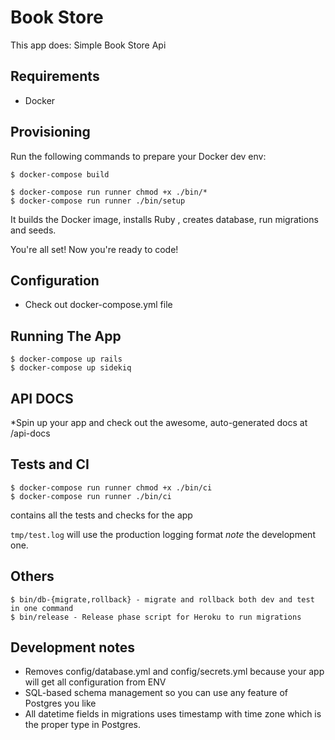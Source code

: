 # Book Store

This app does: Simple Book Store Api

## Requirements
* Docker

## Provisioning

Run the following commands to prepare your Docker dev env:
```
$ docker-compose build

$ docker-compose run runner chmod +x ./bin/*
$ docker-compose run runner ./bin/setup
```
It builds the Docker image, installs Ruby , creates database, run migrations and seeds.

You're all set! Now you're ready to code!

## Configuration
* Check out docker-compose.yml file

## Running The App
```
$ docker-compose up rails
$ docker-compose up sidekiq
```

## API DOCS
*Spin up your app and check out the awesome, auto-generated docs at /api-docs

## Tests and CI
```
$ docker-compose run runner chmod +x ./bin/ci
$ docker-compose run runner ./bin/ci
```
contains all the tests and checks for the app

`tmp/test.log` will use the production logging format
    *note* the development one.


## Others
```
$ bin/db-{migrate,rollback} - migrate and rollback both dev and test in one command
$ bin/release - Release phase script for Heroku to run migrations
```

## Development notes
* Removes config/database.yml and config/secrets.yml because your app will get all configuration from ENV
* SQL-based schema management so you can use any feature of Postgres you like
* All datetime fields in migrations uses timestamp with time zone which is the proper type in Postgres.
